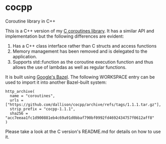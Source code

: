 # cocpp
Coroutine library in C++

This is a C++ version of my [C coroutines library](https://github.com/dallison/coroutines).
It has a similar API and implementation but the following differences are evident:

1. Has a C++ class interface rather than C structs and access functions
1. Memory management has been removed and is delegated to the application.
1. Supports std::function as the coroutine execution function and thus allows
the use of lambdas as well as regular functions.

It is built using [Google's Bazel](https://github.com/bazelbuild/bazel).  The following
WORKSPACE entry can be used to import it into another Bazel-built system:

```
http_archive(
  name = "coroutines",
  urls = ["https://github.com/dallison/cocpp/archive/refs/tags/1.1.1.tar.gz"],
  strip_prefix = "cocpp-1.1.1",
  sha256 = "acc7eeaa1fc1d900881eb4c69a91d0bbaf790bf0992fd4692434757f0612aff8"
)

```

Please take a look at the C version's README.md for details on how to use it.


